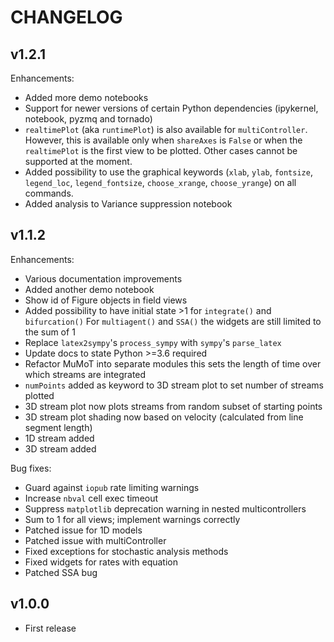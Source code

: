 # CHANGELOG

## v1.2.1

Enhancements: 

 - Added more demo notebooks
 - Support for newer versions of certain Python dependencies (ipykernel, notebook, pyzmq and tornado) 
 - `realtimePlot` (aka `runtimePlot`) is also available for `multiController`. 
   However, this is available only when `shareAxes` is `False` or 
   when the `realtimePlot` is the first view to be plotted. 
   Other cases cannot be supported at the moment.
 - Added possibility to use the graphical keywords (`xlab`, `ylab`, `fontsize`, `legend_loc`, `legend_fontsize`, `choose_xrange`, `choose_yrange`) on all commands.
 - Added analysis to Variance suppression notebook

## v1.1.2

Enhancements:

- Various documentation improvements
- Added another demo notebook
- Show id of Figure objects in field views
- Added possibility to have initial state >1 for `integrate()` and `bifurcation()`
  For `multiagent()` and `SSA()` the widgets are still limited to the sum of 1
- Replace `latex2sympy`'s `process_sympy` with `sympy`'s `parse_latex`
- Update docs to state Python >=3.6 required
- Refactor MuMoT into separate modules
  this sets the length of time over which streams are integrated
- `numPoints` added as keyword to 3D stream plot to set number of streams plotted
- 3D stream plot now plots streams from random subset of starting points
- 3D stream plot shading now based on velocity (calculated from line segment length)
- 1D stream added
- 3D stream added

Bug fixes:

- Guard against `iopub` rate limiting warnings
- Increase `nbval` cell exec timeout
- Suppress `matplotlib` deprecation warning in nested multicontrollers
- Sum to 1 for all views; implement warnings correctly
- Patched issue for 1D models
- Patched issue with multiController
- Fixed exceptions for stochastic analysis methods
- Fixed widgets for rates with equation
- Patched SSA bug

## v1.0.0

- First release
